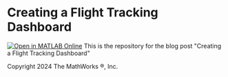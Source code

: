 # Creating a Flight Tracking Dashboard
[![Open in MATLAB Online](https://www.mathworks.com/images/responsive/global/open-in-matlab-online.svg)](https://matlab.mathworks.com/open/github/v1?repo=mathworks/matlab-blog&file=/2023/powerLawNoise/powerLawNoise.mlx)
This is the repository for the blog post "Creating a Flight Tracking Dashboard"

Copyright 2024 The MathWorks &reg;, Inc.
